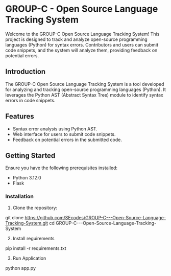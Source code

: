 # GROUP-C - Open Source Language Tracking System

Welcome to the GROUP-C Open Source Language Tracking System! This project is designed to track and analyze open-source programming languages (Python) for syntax errors. Contributors and users can submit code snippets, and the system will analyze them, providing feedback on potential errors.

## Introduction

The GROUP-C Open Source Language Tracking System is a tool developed for analyzing and tracking open-source programming languages (Python). It leverages the Python AST (Abstract Syntax Tree) module to identify syntax errors in code snippets.

## Features

- Syntax error analysis using Python AST.
- Web interface for users to submit code snippets.
- Feedback on potential errors in the submitted code.

## Getting Started

Ensure you have the following prerequisites installed:

- Python 3.12.0
- Flask

### Installation

1. Clone the repository:
   
git clone https://github.com/SEcodes/GROUP-C---Open-Source-Language-Tracking-System.git
cd GROUP-C---Open-Source-Language-Tracking-System

2. Install reguirements

pip install -r requirements.txt

3. Run Application

python app.py



